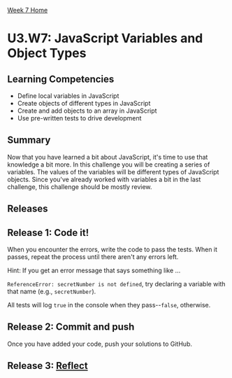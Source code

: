 [Week 7 Home](../)
# U3.W7: JavaScript Variables and Object Types

## Learning Competencies
- Define local variables in JavaScript
- Create objects of different types in JavaScript
- Create and add objects to an array in JavaScript
- Use pre-written tests to drive development

## Summary
Now that you have learned a bit about JavaScript, it's time to use that knowledge a bit more. In this challenge you will be creating a series of variables. The values of the variables will be different types of JavaScript objects. Since you've already worked with variables a bit in the last challenge, this challenge should be mostly review.


## Releases

## Release 1: Code it!
When you encounter the errors, write the code to pass the tests. When it passes, repeat the process until there aren't any errors left.

Hint: If you get an error message that says something like ...

`ReferenceError: secretNumber is not defined`, try declaring a variable with that name (e.g., `secretNumber`).

All tests will log `true` in the console when they pass--`false`, otherwise.

## Release 2: Commit and push
Once you have added your code, push your solutions to GitHub.

## Release 3: [Reflect](https://github.com/Devbootcamp/phase-0-handbook/blob/master/coding-references/reflection-guidelines.md)
